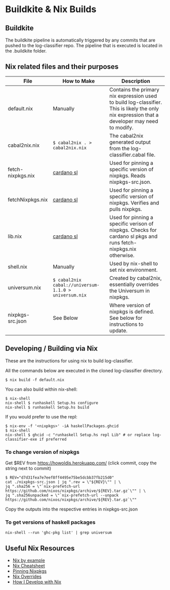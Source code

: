 # Buildkite & Nix Builds

## Buildkite
The buildkite pipeline is automatically triggered by any commits that are pushed to the log-classifier repo.
The pipeline that is executed is located in the .buildkite folder.


## Nix related files and their purposes

| File | How to Make | Description |
| --- | --- | --- |
| default.nix | Manually | Contains the primary nix expression used to build log-classifier. This is likely the only nix expression that a developer may need to modify. |
| cabal2nix.nix | `$ cabal2nix . > cabal2nix.nix` | The cabal2nix generated output from the log-classifier.cabal file. |
| fetch-nixpkgs.nix | [cardano sl](https://github.com/input-output-hk/cardano-sl) | Used for pinning a specific version of nixpkgs. Reads nixpkgs-src.json. |
| fetchNixpkgs.nix | [cardano sl](https://github.com/input-output-hk/cardano-sl) | Used for pinning a specific version of nixpkgs. Verifies and pulls nixpkgs. |
| lib.nix | [cardano sl](https://github.com/input-output-hk/cardano-sl) | Used for pinning a specific verison of nixpkgs. Checks for cardano sl pkgs and runs fetch-nixpkgs.nix otherwise. |
| shell.nix | Manually | Used by nix-shell to set nix environment. |
| universum.nix | `$ cabal2nix cabal://universum-1.1.0 > universum.nix` | Created by cabal2nix, essentially overrides the Universum in nixpkgs. |
| nixpkgs-src.json | See Below | Where version of nixpkgs is defined. See below for instructions to update. |

## Developing / Building via Nix

These are the instructions for using nix to build log-classifier.

All the commands below are executed in the cloned log-classifier directory.

```
$ nix build -f default.nix
```

You can also build within nix-shell: 

```
$ nix-shell
nix-shell $ runhaskell Setup.hs configure
nix-shell $ runhaskell Setup.hs build
```

If you would prefer to use the repl:
```
$ nix-env -f '<nixpkgs>' -iA haskellPackages.ghcid
$ nix-shell
nix-shell $ ghcid -c "runhaskell Setup.hs repl Lib" # or replace log-classifier-exe if preferred
```

### To change version of nixpkgs

Get $REV from https://howoldis.herokuapp.com/ (click commit, copy the string next to commit)

```
$ REV="d7d31fea7e7eef8ff4495e75be5dcbb37fb215d0"
cat ./nixpkgs-src.json | jq ".rev = \"${REV}\"" | \
jq ".sha256 = \"`nix-prefetch-url https://github.com/nixos/nixpkgs/archive/${REV}.tar.gz`\"" | \
jq ".sha256unpacked = \"`nix-prefetch-url --unpack https://github.com/nixos/nixpkgs/archive/${REV}.tar.gz`\""
```
Copy the outputs into the respective entries in nixpkgs-src.json

### To get versions of haskell packages
```
nix-shell --run 'ghc-pkg list' | grep universum
```

## Useful Nix Resources

- [Nix by example](https://medium.com/@MrJamesFisher/nix-by-example-a0063a1a4c55)
- [Nix Cheatsheet](https://nixos.wiki/wiki/Cheatsheet)
- [Pinning Nixpkgs](https://nixos.wiki/wiki/FAQ/Pinning_Nixpkgs)
- [Nix Overrides](https://nixos.org/nixpkgs/manual/#sec-overrides)
- [How I Develop with Nix](https://ocharles.org.uk/posts/2014-02-04-how-i-develop-with-nixos.html)
